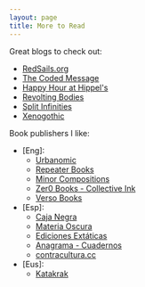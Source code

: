 ```yaml
---
layout: page
title: More to Read
---
```


Great blogs to check out: 
- [RedSails.org](https://redsails.org/)
- [The Coded Message](https://www.thecodedmessage.com/)
- [Happy Hour at Hippel's](https://happyhourathippels.wordpress.com)
- [Revolting Bodies](https://revoltingbodies.com)
- [Split Infinities](https://splitinfinities.substack.com/)
- [Xenogothic](https://xenogothic.com/)


Book publishers I like: 
- [Eng]:
    - [Urbanomic](https://www.urbanomic.com/)
    - [Repeater Books](https://repeaterbooks.com/books/)
    - [Minor Compositions](https://www.minorcompositions.info/)
    - [Zer0 Books - Collective Ink](https://www.collectiveinkbooks.com/zer0-books/)
    - [Verso Books](https://www.versobooks.com/)
- [Esp]:
    - [Caja Negra](https://cajanegraeditora.com.ar/)
    - [Materia Oscura](https://materiaoscuraeditorial.com/)
    - [Ediciones Extáticas](https://edicionesextaticas.noblogs.org/)
    - [Anagrama - Cuadernos](https://www.anagrama-ed.es/coleccion/nuevos-cuadernos-anagrama)
    - [contracultura.cc](https://contracultura.cc/marx-xxi/)
- [Eus]:
    - [Katakrak](https://katakrak.net/cas/editorial)
